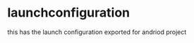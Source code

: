 launchconfiguration
===================

this has the launch configuration exported for andriod project
